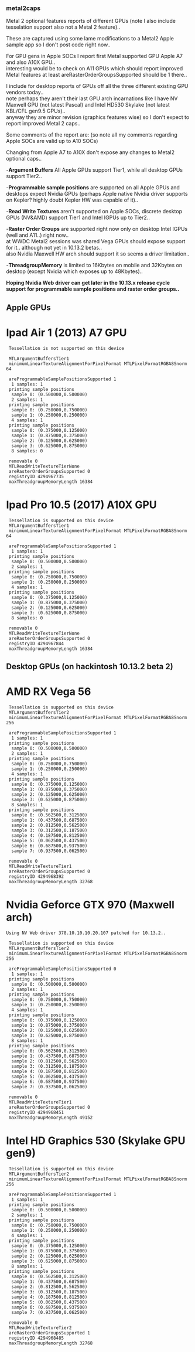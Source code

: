 ### metal2caps

Metal 2 optional features reports of different GPUs (note I also include tesselation support also not a Metal 2 feature)..

These are captured using some lame modifications to a Metal2 Apple sample app so I don't post code right now..

For GPU gens in Apple SOCs I report first Metal supported GPU Apple A7 and also A10X GPU..</br>
interesting would be to check on A11 GPUs which should report improved Metal features at least areRasterOrderGroupsSupported should be 1 there..

I include for desktop reports of GPUs off all the three different existing GPU vendors today..</br>
note perhaps they aren't their last GPU arch incarnations like I have NV Maxwell GPU (not latest Pascal) and Intel HD530 Skylake (not latest KBL/CFL gen9.5 GPUs)..</br>
anyway they are minor revision (graphics features wise) so I don't expect to report improved Metal 2 caps..

Some comments of the report are:
(so note all my comments regarding Apple SOCs are valid up to A10 SOCs)

Changing from Apple A7 to A10X don't expose any changes to Metal2 optional caps..

-**Argument Buffers** All Apple GPUs support Tier1, while all desktop GPUs support Tier2..</br>

-**Programmable sample positions** are supported on all Apple GPUs and desktops expect Nvidia GPUs (perhaps Apple native Nvidia driver supports on Kepler? highly doubt Kepler HW was capable of it)..</br>

-**Read Write Textures** aren't supported on Apple SOCs, discrete desktop GPUs (NV&AMD) support Tier1 and Intel IGPUs up to Tier2..</br>

-**Raster Order Groups** are supported right now only on desktop Intel IGPUs (well and A11..) right now..</br>
at WWDC Metal2 sessions was shared Vega GPUs should expose support for it.. although not yet in 10.13.2 betas..</br>
also Nvidia Maxwell HW arch should support it so seems a driver limitation..</br>

-**ThreadgroupMemory** is limited to 16Kbytes on mobile and 32Kbytes on desktop (except Nvidia which exposes up to 48Kbytes)..

**Hoping Nvidia Web driver can get later in the 10.13.x release cycle support for programmable sample positions and raster order groups..**


## Apple GPUs

# Ipad Air 1 (2013) A7 GPU

```
 Tessellation is not supported on this device

 MTLArgumentBuffersTier1
 minimumLinearTextureAlignmentForPixelFormat MTLPixelFormatRGBA8Snorm 64
 
 areProgrammableSamplePositionsSupported 1
  1 samples: 1
 printing sample positions
  sample 0: (0.500000,0.500000)
  2 samples: 1
 printing sample positions
  sample 0: (0.750000,0.750000)
  sample 1: (0.250000,0.250000)
  4 samples: 1
 printing sample positions
  sample 0: (0.375000,0.125000)
  sample 1: (0.875000,0.375000)
  sample 2: (0.125000,0.625000)
  sample 3: (0.625000,0.875000)
  8 samples: 0
 
 removable 0
 MTLReadWriteTextureTierNone
 areRasterOrderGroupsSupported 0
 registryID 4294967735
 maxThreadgroupMemoryLength 16384
````

# Ipad Pro 10.5 (2017) A10X GPU

```
 Tessellation is supported on this device
 MTLArgumentBuffersTier1
 minimumLinearTextureAlignmentForPixelFormat MTLPixelFormatRGBA8Snorm 64
 
 areProgrammableSamplePositionsSupported 1
  1 samples: 1
 printing sample positions
  sample 0: (0.500000,0.500000)
  2 samples: 1
 printing sample positions
  sample 0: (0.750000,0.750000)
  sample 1: (0.250000,0.250000)
  4 samples: 1
 printing sample positions
  sample 0: (0.375000,0.125000)
  sample 1: (0.875000,0.375000)
  sample 2: (0.125000,0.625000)
  sample 3: (0.625000,0.875000)
  8 samples: 0
 
 removable 0
 MTLReadWriteTextureTierNone
 areRasterOrderGroupsSupported 0
 registryID 4294967844
 maxThreadgroupMemoryLength 16384
```  

## Desktop GPUs (on hackintosh 10.13.2 beta 2)


# AMD RX Vega 56

```
 Tessellation is supported on this device
 MTLArgumentBuffersTier2
 minimumLinearTextureAlignmentForPixelFormat MTLPixelFormatRGBA8Snorm 256
 
 areProgrammableSamplePositionsSupported 1
  1 samples: 1
 printing sample positions
  sample 0: (0.500000,0.500000)
  2 samples: 1
 printing sample positions
  sample 0: (0.750000,0.750000)
  sample 1: (0.250000,0.250000)
  4 samples: 1
 printing sample positions
  sample 0: (0.375000,0.125000)
  sample 1: (0.875000,0.375000)
  sample 2: (0.125000,0.625000)
  sample 3: (0.625000,0.875000)
  8 samples: 1
 printing sample positions
  sample 0: (0.562500,0.312500)
  sample 1: (0.437500,0.687500)
  sample 2: (0.812500,0.562500)
  sample 3: (0.312500,0.187500)
  sample 4: (0.187500,0.812500)
  sample 5: (0.062500,0.437500)
  sample 6: (0.687500,0.937500)
  sample 7: (0.937500,0.062500)
 
 removable 0
 MTLReadWriteTextureTier1
 areRasterOrderGroupsSupported 0
 registryID 4294968392
 maxThreadgroupMemoryLength 32768
```

# Nvidia Geforce GTX 970 (Maxwell arch) 

```
Using NV Web driver 378.10.10.10.20.107 patched for 10.13.2..

 Tessellation is supported on this device
 MTLArgumentBuffersTier2
 minimumLinearTextureAlignmentForPixelFormat MTLPixelFormatRGBA8Snorm 256
 
 areProgrammableSamplePositionsSupported 0
  1 samples: 1
 printing sample positions
  sample 0: (0.500000,0.500000)
  2 samples: 1
 printing sample positions
  sample 0: (0.750000,0.750000)
  sample 1: (0.250000,0.250000)
  4 samples: 1
 printing sample positions
  sample 0: (0.375000,0.125000)
  sample 1: (0.875000,0.375000)
  sample 2: (0.125000,0.625000)
  sample 3: (0.625000,0.875000)
  8 samples: 1
 printing sample positions
  sample 0: (0.562500,0.312500)
  sample 1: (0.437500,0.687500)
  sample 2: (0.812500,0.562500)
  sample 3: (0.312500,0.187500)
  sample 4: (0.187500,0.812500)
  sample 5: (0.062500,0.437500)
  sample 6: (0.687500,0.937500)
  sample 7: (0.937500,0.062500)
 
 removable 0
 MTLReadWriteTextureTier1
 areRasterOrderGroupsSupported 0
 registryID 4294968451
 maxThreadgroupMemoryLength 49152
```

# Intel HD Graphics 530 (Skylake GPU gen9)

```
 Tessellation is supported on this device
 MTLArgumentBuffersTier2
 minimumLinearTextureAlignmentForPixelFormat MTLPixelFormatRGBA8Snorm 256
 
 areProgrammableSamplePositionsSupported 1
  1 samples: 1
 printing sample positions
  sample 0: (0.500000,0.500000)
  2 samples: 1
 printing sample positions
  sample 0: (0.750000,0.750000)
  sample 1: (0.250000,0.250000)
  4 samples: 1
 printing sample positions
  sample 0: (0.375000,0.125000)
  sample 1: (0.875000,0.375000)
  sample 2: (0.125000,0.625000)
  sample 3: (0.625000,0.875000)
  8 samples: 1
 printing sample positions
  sample 0: (0.562500,0.312500)
  sample 1: (0.437500,0.687500)
  sample 2: (0.812500,0.562500)
  sample 3: (0.312500,0.187500)
  sample 4: (0.187500,0.812500)
  sample 5: (0.062500,0.437500)
  sample 6: (0.687500,0.937500)
  sample 7: (0.937500,0.062500)
  
 removable 0
 MTLReadWriteTextureTier2
 areRasterOrderGroupsSupported 1
 registryID 4294968485
 maxThreadgroupMemoryLength 32768
```
